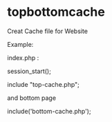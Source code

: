 # topbottomcache
Creat Cache file for Website

Example:

index.php :

session_start();

include "top-cache.php";

and bottom page

include('bottom-cache.php');
